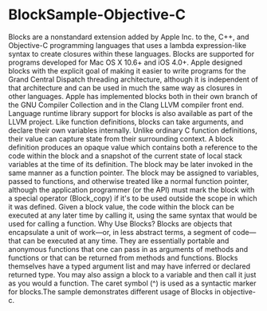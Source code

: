 BlockSample-Objective-C
=======================

Blocks are a nonstandard extension added by Apple Inc. to the, C++, and Objective-C programming languages that uses a lambda expression-like syntax to create closures within these languages. Blocks are supported for programs developed for Mac OS X 10.6+ and iOS 4.0+. Apple designed blocks with the explicit goal of making it easier to write programs for the Grand Central Dispatch threading architecture, although it is independent of that architecture and can be used in much the same way as closures in other languages. Apple has implemented blocks both in their own branch of the GNU Compiler Collection and in the Clang LLVM compiler front end. Language runtime library support for blocks is also available as part of the LLVM project. Like function definitions, blocks can take arguments, and declare their own variables internally. Unlike ordinary C function definitions, their value can capture state from their surrounding context. A block definition produces an opaque value which contains both a reference to the code within the block and a snapshot of the current state of local stack variables at the time of its definition. The block may be later invoked in the same manner as a function pointer. The block may be assigned to variables, passed to functions, and otherwise treated like a normal function pointer, although the application programmer (or the API) must mark the block with a special operator (Block_copy) if it's to be used outside the scope in which it was defined. Given a block value, the code within the block can be executed at any later time by calling it, using the same syntax that would be used for calling a function.  Why Use Blocks? Blocks are objects that encapsulate a unit of work—or, in less abstract terms, a segment of code—that can be executed at any time. They are essentially portable and anonymous functions that one can pass in as arguments of methods and functions or that can be returned from methods and functions. Blocks themselves have a typed argument list and may have inferred or declared returned type. You may also assign a block to a variable and then call it just as you would a function. The caret symbol (^) is used as a syntactic marker for blocks.The sample demonstrates different usage of Blocks in objective-c.